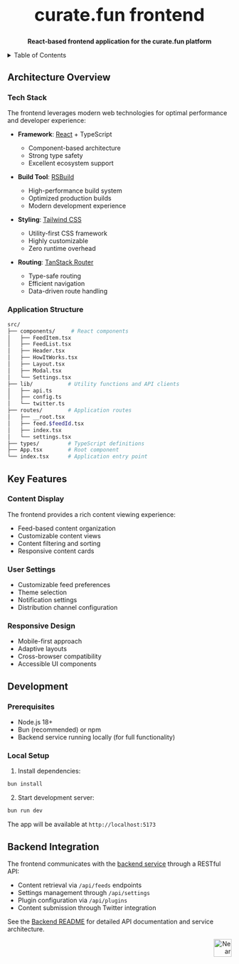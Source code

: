 <!-- markdownlint-disable MD014 -->
<!-- markdownlint-disable MD033 -->
<!-- markdownlint-disable MD041 -->
<!-- markdownlint-disable MD029 -->

<div align="center">

<h1 style="font-size: 2.5rem; font-weight: bold;">curate.fun frontend</h1>

  <p>
    <strong>React-based frontend application for the curate.fun platform</strong>
  </p>

</div>

<details>
  <summary>Table of Contents</summary>

- [Architecture Overview](#architecture-overview)
  - [Tech Stack](#tech-stack)
  - [Application Structure](#application-structure)
- [Key Features](#key-features)
  - [Content Display](#content-display)
  - [User Settings](#user-settings)
  - [Responsive Design](#responsive-design)
- [Development](#development)
  - [Prerequisites](#prerequisites)
  - [Local Setup](#local-setup)
- [Backend Integration](#backend-integration)

</details>

## Architecture Overview

### Tech Stack

The frontend leverages modern web technologies for optimal performance and developer experience:

- **Framework**: [React](https://reactjs.org) + TypeScript

  - Component-based architecture
  - Strong type safety
  - Excellent ecosystem support

- **Build Tool**: [RSBuild](https://rsbuild.dev/)

  - High-performance build system
  - Optimized production builds
  - Modern development experience

- **Styling**: [Tailwind CSS](https://tailwindcss.com)

  - Utility-first CSS framework
  - Highly customizable
  - Zero runtime overhead

- **Routing**: [TanStack Router](https://tanstack.com/router)
  - Type-safe routing
  - Efficient navigation
  - Data-driven route handling

### Application Structure

```bash
src/
├── components/     # React components
│   ├── FeedItem.tsx
│   ├── FeedList.tsx
│   ├── Header.tsx
│   ├── HowItWorks.tsx
│   ├── Layout.tsx
│   ├── Modal.tsx
│   └── Settings.tsx
├── lib/           # Utility functions and API clients
│   ├── api.ts
│   ├── config.ts
│   └── twitter.ts
├── routes/        # Application routes
│   ├── __root.tsx
│   ├── feed.$feedId.tsx
│   ├── index.tsx
│   └── settings.tsx
├── types/         # TypeScript definitions
├── App.tsx        # Root component
└── index.tsx      # Application entry point
```

## Key Features

### Content Display

The frontend provides a rich content viewing experience:

- Feed-based content organization
- Customizable content views
- Content filtering and sorting
- Responsive content cards

### User Settings

- Customizable feed preferences
- Theme selection
- Notification settings
- Distribution channel configuration

### Responsive Design

- Mobile-first approach
- Adaptive layouts
- Cross-browser compatibility
- Accessible UI components

## Development

### Prerequisites

- Node.js 18+
- Bun (recommended) or npm
- Backend service running locally (for full functionality)

### Local Setup

1. Install dependencies:

```bash
bun install
```

2. Start development server:

```bash
bun run dev
```

The app will be available at `http://localhost:5173`

## Backend Integration

The frontend communicates with the [backend service](../backend/README.md) through a RESTful API:

- Content retrieval via `/api/feeds` endpoints
- Settings management through `/api/settings`
- Plugin configuration via `/api/plugins`
- Content submission through Twitter integration

See the [Backend README](../backend/README.md) for detailed API documentation and service architecture.

<div align="right">
<a href="https://nearbuilders.org" target="_blank">
<img
  src="https://builders.mypinata.cloud/ipfs/QmWt1Nm47rypXFEamgeuadkvZendaUvAkcgJ3vtYf1rBFj"
  alt="Near Builders"
  height="40"
/>
</a>
</div>

